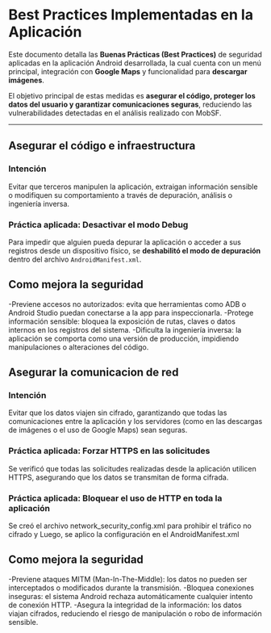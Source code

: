 # Best Practices Implementadas en la Aplicación

Este documento detalla las **Buenas Prácticas (Best Practices)** de seguridad aplicadas en la aplicación Android desarrollada, la cual cuenta con un menú principal, integración con **Google Maps** y funcionalidad para **descargar imágenes**.

El objetivo principal de estas medidas es **asegurar el código, proteger los datos del usuario y garantizar comunicaciones seguras**, reduciendo las vulnerabilidades detectadas en el análisis realizado con MobSF.

---

##  Asegurar el código e infraestructura

### Intención
Evitar que terceros manipulen la aplicación, extraigan información sensible o modifiquen su comportamiento a través de depuración, análisis o ingeniería inversa.

### Práctica aplicada: Desactivar el modo Debug

Para impedir que alguien pueda depurar la aplicación o acceder a sus registros desde un dispositivo físico, se **deshabilitó el modo de depuración** dentro del archivo `AndroidManifest.xml`.

## Como mejora la seguridad
-Previene accesos no autorizados: evita que herramientas como ADB o Android Studio puedan conectarse a la app para inspeccionarla.
-Protege información sensible: bloquea la exposición de rutas, claves o datos internos en los registros del sistema.
-Dificulta la ingeniería inversa: la aplicación se comporta como una versión de producción, impidiendo manipulaciones o alteraciones del código.


##  Asegurar la comunicacion de red

### Intención
Evitar que los datos viajen sin cifrado, garantizando que todas las comunicaciones entre la aplicación y los servidores (como en las descargas de imágenes o el uso de Google Maps) sean seguras.

### Práctica aplicada: Forzar HTTPS en las solicitudes

Se verificó que todas las solicitudes realizadas desde la aplicación utilicen HTTPS, asegurando que los datos se transmitan de forma cifrada.

### Práctica aplicada: Bloquear el uso de HTTP en toda la aplicación

Se creó el archivo network_security_config.xml para prohibir el tráfico no cifrado y Luego, se aplico la configuración en el AndroidManifest.xml

## Como mejora la seguridad
-Previene ataques MITM (Man-In-The-Middle): los datos no pueden ser interceptados o modificados durante la transmisión.
-Bloquea conexiones inseguras: el sistema Android rechaza automáticamente cualquier intento de conexión HTTP.
-Asegura la integridad de la información: los datos viajan cifrados, reduciendo el riesgo de manipulación o robo de información sensible.

